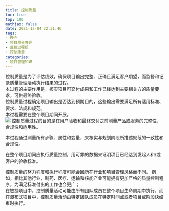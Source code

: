 ```yaml
---
title: 控制质量
toc: true
top: 100
mathjax: false
date: 2021-12-04 22:31:46
tags:
- PMP
- 项目质量管理
- 监控过程组
- 控制质量
categories:
- 项目管理知识
---
```

控制质量是为了评估绩效，确保项目输出完整、正确且满足客户期望，而监督和记录质量管理活动执行结果的过程。  
本过程的主要作用是，核实项目可交付成果和工作已经达到主要相关方的质量要求，可供最终验收。  
控制质量过程确定项目输出是否达到预期目的，这些输出需要满足所有适用标准、要求、法规和规范。  
本过程需要在整个项目期间开展。  
<img src="https://ddabb.github.io/photos/pmpimages/数据流向图/8.3控制质量.png"/>
控制质量过程的目的是在用户验收和最终交付之前测量产品或服务的完整性、合规性和适用性。  

本过程通过测量所有步骤、属性和变量，来核实与规划阶段所描述规范的一致性和合规性。  

在整个项目期间应执行质量控制，用可靠的数据来证明项目已经达到发起人和/或客户的验收标准。  

控制质量的努力程度和执行程度可能会因所在行业和项目管理风格而不同。
例如，相比其他行业，制药、医疗、运输和核能产业可能拥有更加严格的质量控制程序，为满足标准付出的工作也会更广；  
在敏捷项目中，控制质量活动可能由所有团队成员在整个项目生命周期中执行，而在瀑布式项目中，控制质量活动由特定团队成员在特定时间点或者项目或阶段快结束时执行。
